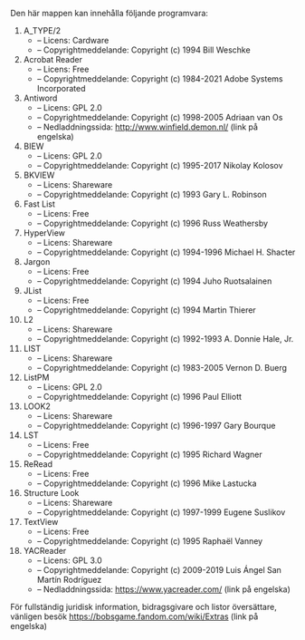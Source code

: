 ﻿Den här mappen kan innehålla följande programvara:

1. A_TYPE/2
   - – Licens: Cardware
   - – Copyrightmeddelande: Copyright (c) 1994 Bill Weschke
2. Acrobat Reader
   - – Licens: Free
   - – Copyrightmeddelande: Copyright (c) 1984-2021 Adobe Systems Incorporated
3. Antiword
   - – Licens: GPL 2.0
   - – Copyrightmeddelande: Copyright (c) 1998-2005 Adriaan van Os
   - – Nedladdningssida: http://www.winfield.demon.nl/ (link på engelska)
4. BIEW
   - – Licens: GPL 2.0
   - – Copyrightmeddelande: Copyright (c) 1995-2017 Nikolay Kolosov
5. BKVIEW
   - – Licens: Shareware
   - – Copyrightmeddelande: Copyright (c) 1993 Gary L. Robinson
6. Fast List
   - – Licens: Free
   - – Copyrightmeddelande: Copyright (c) 1996 Russ Weathersby
7. HyperView
   - – Licens: Shareware
   - – Copyrightmeddelande: Copyright (c) 1994-1996 Michael H. Shacter
8. Jargon
   - – Licens: Free
   - – Copyrightmeddelande: Copyright (c) 1994 Juho Ruotsalainen
9. JList
   - – Licens: Free
   - – Copyrightmeddelande: Copyright (c) 1994 Martin Thierer
10. L2
    - – Licens: Shareware
    - – Copyrightmeddelande: Copyright (c) 1992-1993 A. Donnie Hale, Jr.
11. LIST
    - – Licens: Shareware
    - – Copyrightmeddelande: Copyright (c) 1983-2005 Vernon D. Buerg
12. ListPM
    - – Licens: GPL 2.0
    - – Copyrightmeddelande: Copyright (c) 1996 Paul Elliott
13. LOOK2
    - – Licens: Shareware
    - – Copyrightmeddelande: Copyright (c) 1996-1997 Gary Bourque
14. LST
    - – Licens: Free
    - – Copyrightmeddelande: Copyright (c) 1995 Richard Wagner
15. ReRead
    - – Licens: Free
    - – Copyrightmeddelande: Copyright (c) 1996 Mike Lastucka
16. Structure Look
    - – Licens: Shareware
    - – Copyrightmeddelande: Copyright (c) 1997-1999 Eugene Suslikov
17. TextView
    - – Licens: Free
    - – Copyrightmeddelande: Copyright (c) 1995 Raphaël Vanney
18. YACReader
    - – Licens: GPL 3.0
    - – Copyrightmeddelande: Copyright (c) 2009-2019 Luis Ángel San Martín Rodríguez
    - – Nedladdningssida: https://www.yacreader.com/ (link på engelska)

För fullständig juridisk information, bidragsgivare och listor översättare, vänligen besök https://bobsgame.fandom.com/wiki/Extras (link på engelska)
